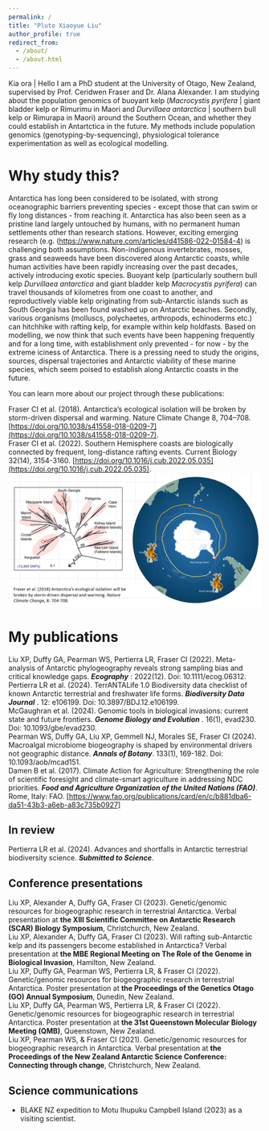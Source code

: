 ```yaml
---
permalink: /
title: "Pluto Xiaoyue Liu"
author_profile: true
redirect_from: 
  - /about/
  - /about.html
---
```


Kia ora | Hello
I am a PhD student at the University of Otago, New Zealand, supervised by Prof. Ceridwen Fraser and Dr. Alana Alexander. I am studying about the population genomics of buoyant kelp (*Macrocystis pyrifera* | giant bladder kelp or Rimurimu in Maori and *Durvillaea antarctica* | southern bull kelp or Rimurapa in Maori) around the Southern Ocean, and whether they could establish in Antartctica in the future. My methods include population genomics (genotyping-by-sequencing), physiological tolerance experimentation as well as ecological modelling.

Why study this?
======
Antarctica has long been considered to be isolated, with strong oceanographic barriers preventing species - except those that can swim or fly long distances - from reaching it. Antarctica has also been seen as a pristine land largely untouched by humans, with no permanent human settlements other than research stations. However, exciting emerging research (e.g. (https://www.nature.com/articles/d41586-022-01584-4) is challenging both assumptions. Non-indigenous invertebrates, mosses, grass and seaweeds have been discovered along Antarctic coasts, while human activities have been rapidly increasing over the past decades, actively introducing exotic species. 
Buoyant kelp (particularly southern bull kelp *Durvillaea antarctica* and giant bladder kelp *Macrocystis pyrifera*) can travel thousands of kilometres from one coast to another, and reproductively viable kelp originating from sub-Antarctic islands such as South Georgia has been found washed up on Antarctic beaches. Secondly, various organisms (molluscs, polychaetes, arthropods, echinoderms etc.) can hitchhike with rafting kelp, for example within kelp holdfasts. Based on modelling, we now think that such events have been happening frequently and for a long time, with establishment only prevented - for now - by the extreme iciness of Antarctica. There is a pressing need to study the origins, sources, dispersal trajectories and Antarctic viability of these marine species, which seem poised to establish along Antarctic coasts in the future.

You can learn more about our project through these publications:

Fraser CI et al. (2018). Antarctica’s ecological isolation will be broken by storm-driven dispersal and warming. Nature Climate Change 8, 704–708. [https://doi.org/10.1038/s41558-018-0209-7](https://doi.org/10.1038/s41558-018-0209-7). <br>
Fraser CI et al. (2022). Southern Hemisphere coasts are biologically connected by frequent, long-distance rafting events. Current Biology 32(14), 3154-3160. [https://doi.org/10.1016/j.cub.2022.05.035](https://doi.org/10.1016/j.cub.2022.05.035). <br>
![How kelp reached Antarctica (Fraser et al. 2018 Nat. Clim. Change.).](https://github.com/plutoxliu/plutoxliu.github.io/blob/eb5326af1f089de097b8adb8d1e50c74e99ad3b4/images/Fraser%20et%20al.%202018.png)

My publications
======
Liu XP, Duffy GA, Pearman WS, Pertierra LR, Fraser CI (2022). Meta-analysis of Antarctic phylogeography reveals strong sampling bias and critical knowledge gaps. ***Ecography*** : 2022(12). Doi: 10.1111/ecog.06312. <br>
Pertierra LR et al. (2024). TerrANTALife 1.0 Biodiversity data checklist of known Antarctic terrestrial and freshwater life forms. ***Biodiversity Data Journal*** . 12: e106199. Doi: 10.3897/BDJ.12.e106199. <br>
McGaughran et al. (2024). Genomic tools in biological invasions: current state and future frontiers. ***Genome Biology and Evolution*** . 16(1), evad230. Doi: 10.1093/gbe/evad230. <br>
Pearman WS, Duffy GA, Liu XP, Gemmell NJ, Morales SE, Fraser CI (2024). Macroalgal microbiome biogeography is shaped by environmental drivers not geographic distance. ***Annals of Botany***. 133(1), 169-182. Doi: 10.1093/aob/mcad151. <br>
Damen B et al. (2017). Climate Action for Agriculture: Strengthening the role of scientific foresight and climate-smart agriculture in addressing NDC priorities. ***Food and Agriculture Organization of the United Nations (FAO)***. Rome, Italy: FAO. [https://www.fao.org/publications/card/en/c/b881dba6-da51-43b3-a6eb-a83c735b0927]

In review
------
Pertierra LR et al. (2024). Advances and shortfalls in Antarctic terrestrial biodiversity science. ***Submitted to Science***.

Conference presentations
------
Liu XP, Alexander A, Duffy GA, Fraser CI (2023). Genetic/genomic resources for biogeographic research in terrestrial Antarctica. Verbal presentation at **the XIII Scientific Committee on Antarctic Research (SCAR) Biology Symposium**, Christchurch, New Zealand. <br>
Liu XP, Alexander A, Duffy GA, Fraser CI (2023). Will rafting sub-Antarctic kelp and its passengers become established in Antarctica? Verbal presentation at **the MBE Regional Meeting on The Role of the Genome in Biological Invasion**, Hamilton, New Zealand. <br>
Liu XP, Duffy GA, Pearman WS, Pertierra LR, & Fraser CI (2022). Genetic/genomic resources for biogeographic research in terrestrial Antarctica. Poster presentation at **the Proceedings of the Genetics Otago (GO) Annual Symposium**, Dunedin, New Zealand. <br>
Liu XP, Duffy GA, Pearman WS, Pertierra LR, & Fraser CI (2022). Genetic/genomic resources for biogeographic research in terrestrial Antarctica. Poster presentation at **the 31st Queenstown Molecular Biology Meeting (QMB)**, Queenstown, New Zealand. <br>
Liu XP, Pearman WS, & Fraser CI (2021). Genetic/genomic resources for biogeographic research in Antarctica. Verbal presentation at **the Proceedings of the New Zealand Antarctic Science Conference: Connecting through change**, Christchurch, New Zealand. <br>

Science communications
------
- BLAKE NZ expedition to Motu Ihupuku Campbell Island (2023) as a visiting scientist.
